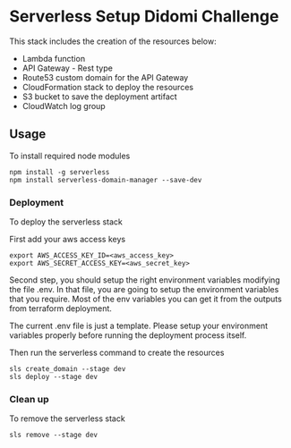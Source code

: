 # Serverless Setup Didomi Challenge

This stack includes the creation of the resources below:
- Lambda function
- API Gateway - Rest type
- Route53 custom domain for the API Gateway
- CloudFormation stack to deploy the resources
- S3 bucket to save the deployment artifact
- CloudWatch log group

## Usage

To install required node modules

```
npm install -g serverless
npm install serverless-domain-manager --save-dev
```

### Deployment

To deploy the serverless stack

First add your aws access keys

```
export AWS_ACCESS_KEY_ID=<aws_access_key>
export AWS_SECRET_ACCESS_KEY=<aws_secret_key>
```

Second step, you should setup the right environment variables modifying the file .env.
In that file, you are going to setup the environment variables that you require. Most of the env variables you can get it from the outputs from terraform deployment.

The current .env file is just a template. Please setup your environment variables properly before running the deployment process itself.

Then run the serverless command to create the resources

```
sls create_domain --stage dev
sls deploy --stage dev
```

### Clean up

To remove the serverless stack

```
sls remove --stage dev
```